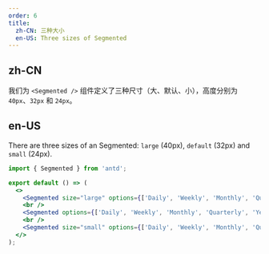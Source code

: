 ```yaml
---
order: 6
title:
  zh-CN: 三种大小
  en-US: Three sizes of Segmented
---
```


## zh-CN

我们为 `<Segmented />` 组件定义了三种尺寸（大、默认、小），高度分别为 `40px`、`32px` 和 `24px`。

## en-US

There are three sizes of an Segmented: `large` (40px), `default` (32px) and `small` (24px).

```jsx
import { Segmented } from 'antd';

export default () => (
  <>
    <Segmented size="large" options={['Daily', 'Weekly', 'Monthly', 'Quarterly', 'Yearly']} />
    <br />
    <Segmented options={['Daily', 'Weekly', 'Monthly', 'Quarterly', 'Yearly']} />
    <br />
    <Segmented size="small" options={['Daily', 'Weekly', 'Monthly', 'Quarterly', 'Yearly']} />
  </>
);
```
